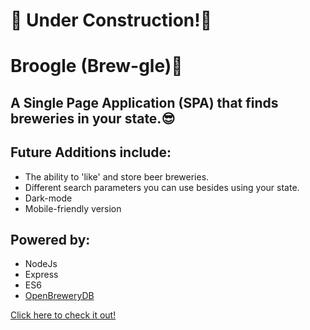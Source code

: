 # 🚧 Under Construction!🚧
# Broogle (Brew-gle)🍺

## A Single Page Application (SPA) that finds breweries in your state.😎


## Future Additions include:
* The ability to 'like' and store beer breweries.
* Different search parameters you can use besides using your state.
* Dark-mode
* Mobile-friendly version

## Powered by:
* NodeJs
* Express
* ES6
* [OpenBreweryDB](https://www.openbrewerydb.org/)

[Click here to check it out!](https://broogle.herokuapp.com/)


